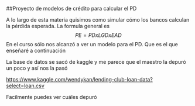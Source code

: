 ##Proyecto de modelos de crédito para calcular el PD

A lo largo de esta materia quisimos como simular cómo los bancos calculan la pérdida esperada. La formula general es 
$$ PE = PD x LGD x EAD   $$
En el curso sólo nos alcanzó a ver un modelo para el PD. Que es el que enseñaré a continuación

La base de datos se sacó de kaggle y me parece que el maestro la depuró un poco y así nos la pasó 

https://www.kaggle.com/wendykan/lending-club-loan-data?select=loan.csv

Facilmente puedes ver cuáles depuró

